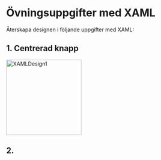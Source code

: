 # Övningsuppgifter med XAML

Återskapa designen i följande uppgifter med XAML:

## 1. Centrerad knapp

<img src="https://github.com/everyloop/NET24-Csharp/blob/master/Exercises/Images/XAMLDesign1.png" alt="XAMLDesign1" width="200"/>

## 2. 